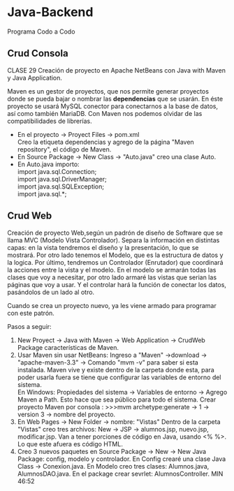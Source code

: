 # Java-Backend
Programa Codo a Codo

<h2>Crud Consola</h2>
CLASE 29
Creación de proyecto en Apache NetBeans con Java with Maven y Java Application.

Maven es un gestor de proyectos, que nos permite generar proyectos donde se pueda bajar o nombrar las <b>dependencias</b> que se usarán.
En éste proyecto se usará MySQL conector para conectarnos a la base de datos, así como también MariaDB.
Con Maven nos podemos olvidar de las compatibilidades de librerías.

<ul>
  <li>En el proyecto -> Proyect Files -> pom.xml <br>
      Creo la etiqueta dependencias y agrego de la página "Maven repository", el código de Maven.</li>
  <li>En Source Package -> New Class -> "Auto.java" creo una clase Auto. </li>
  <li>En Auto.java importo: <br>
    import java.sql.Connection;<br>
    import java.sql.DriverManager;<br>
    import java.sql.SQLException;<br>
    import java.sql.*;<br>
</ul>


<h2>Crud Web</h2>

Creación de proyecto Web,según un padrón de diseño de Software que se llama MVC (Modelo Vista Controlador).
Separa la información en distintas capas: en la vista tendremos el diseño y la presentación, lo que se mostrará.
Por otro lado tenemos el Modelo, que es la estructura de datos y la logica.
Por último, tendremos un Controlador (Enrutador) que coordinará la acciones entre la vista y el modelo.
En el modelo se armarán todas las clases que voy a necesitar, por otro lado armaré las vistas que serian las páginas que voy a usar.
Y el controlar hará la función de conectar los datos, pasándolos de un lado al otro.

Cuando se crea un proyecto nuevo, ya les viene armado para programar con este patrón.

Pasos a seguir:
<ol>
  <li> New Proyect -> Java with Maven -> Web Application -> CrudWeb<br>
  Package características de Maven.
  </li>
  
  <li>Usar Maven sin usar NetBeans: 
    Ingreso a "Maven" ->download -> "apache-maven-3.3" -> Comando "mvm -v" para saber si esta instalada.
    Maven vive y existe dentro de la carpeta donde esta, para poder usarla fuera se tiene que configurar las variables de entorno del sistema.
    <br> En Windows: Propiedades del sistema -> Variables de entorno -> Agrego Maven a Path.
    Esto hace que sea público para todo el sistema.
    Crear proyecto Maven por consola : >>>mvm archetype:generate -> 1 -> version 3 -> nombre del proyecto.
  </li>
  <li>
    En Web Pages -> New Folder -> nombre: "Vistas"
    Dentro de la carpeta "Vistas" creo tres archivos: New -> JSP -> alumnos.jsp, nuevo.jsp, modificar.jsp.
    Van a tener porciones de código en Java, usando <% %>. Lo que este afuera es código HTML.
  </li>
  <li>
    Creo 3 nuevos paquetes en Source Package -> New -> New Java Package: config, modelo y controlador.
    En Config crearé una clase Java Class -> Conexion.java.
    En Modelo creo tres clases: Alumnos.java, AlumnosDAO.java.
    En el package crear sevrlet: AlumnosController.
    MIN 46:52
  </li>
</ol>





